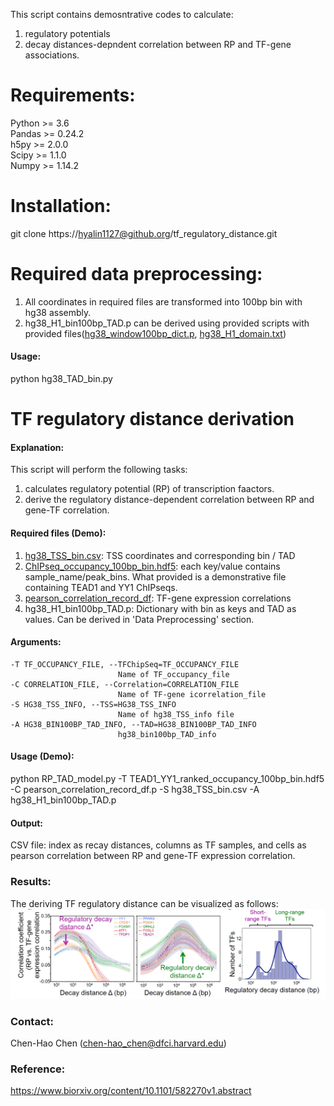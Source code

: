 This script contains demosntrative codes to calculate:
1) regulatory potentials 
2) decay distances-depndent correlation between RP and TF-gene associations.

# Requirements:
Python >= 3.6  
Pandas >= 0.24.2  
h5py >= 2.0.0  
Scipy >= 1.1.0  
Numpy >= 1.14.2  

# Installation:
git clone https://hyalin1127@github.org/tf_regulatory_distance.git

# Required data preprocessing:

1. All coordinates in required files are transformed into 100bp bin with hg38 assembly. 
2. hg38_H1_bin100bp_TAD.p can be derived using provided scripts with provided files([hg38_window100bp_dict.p](https://github.com/hyalin1127/TF_regulatory_distance/blob/master/hg38_window100bp_dict.p), [hg38_H1_domain.txt](https://github.com/hyalin1127/TF_regulatory_distance/blob/master/hg38_H1_domain.txt))

#### Usage:
python hg38_TAD_bin.py 

# TF regulatory distance derivation #

#### Explanation:
This script will perform the following tasks:  
1) calculates regulatory potential (RP) of transcription faactors.  
2) derive the regulatory distance-dependent correlation between RP and gene-TF correlation.  

#### Required files (Demo):
1. [hg38_TSS_bin.csv](https://github.com/hyalin1127/TF_regulatory_distance/blob/master/hg38_TSS_bin.csv): TSS coordinates and corresponding bin / TAD
2. [ChIPseq_occupancy_100bp_bin.hdf5](https://github.com/hyalin1127/TF_regulatory_distance/blob/master/TEAD1_YY1_ranked_occupancy_100bp_bin.hdf5): each key/value contains sample_name/peak_bins. What provided is a demonstrative file containing TEAD1 and YY1 ChIPseqs.
3. [pearson_correlation_record_df](https://github.com/hyalin1127/TF_regulatory_distance/blob/master/TEAD_YY1_pearson_correlation_record_df.p): TF-gene expression correlations
4. hg38_H1_bin100bp_TAD.p: Dictionary with bin as keys and TAD as values. Can be derived in 'Data Preprocessing' section.

#### Arguments: 

```
-T TF_OCCUPANCY_FILE, --TFChipSeq=TF_OCCUPANCY_FILE
                        Name of TF_occupancy_file
-C CORRELATION_FILE, --Correlation=CORRELATION_FILE
                        Name of TF-gene icorrelation_file
-S HG38_TSS_INFO, --TSS=HG38_TSS_INFO
                        Name of hg38_TSS_info file
-A HG38_BIN100BP_TAD_INFO, --TAD=HG38_BIN100BP_TAD_INFO
                        hg38_bin100bp_TAD_info
```

#### Usage (Demo):
python RP_TAD_model.py -T TEAD1_YY1_ranked_occupancy_100bp_bin.hdf5 -C pearson_correlation_record_df.p -S hg38_TSS_bin.csv -A hg38_H1_bin100bp_TAD.p

#### Output:

CSV file: index as recay distances, columns as TF samples, and cells as pearson correlation between RP and gene-TF expression correlation.

### Results:
The deriving TF regulatory distance can be visualized as follows:
![TF regulatory distance demo](https://github.com/hyalin1127/TF_regulatory_distance/blob/master/Regulatory_distance_demo.png)

### Contact:
Chen-Hao Chen (chen-hao_chen@dfci.harvard.edu)

### Reference:
https://www.biorxiv.org/content/10.1101/582270v1.abstract


